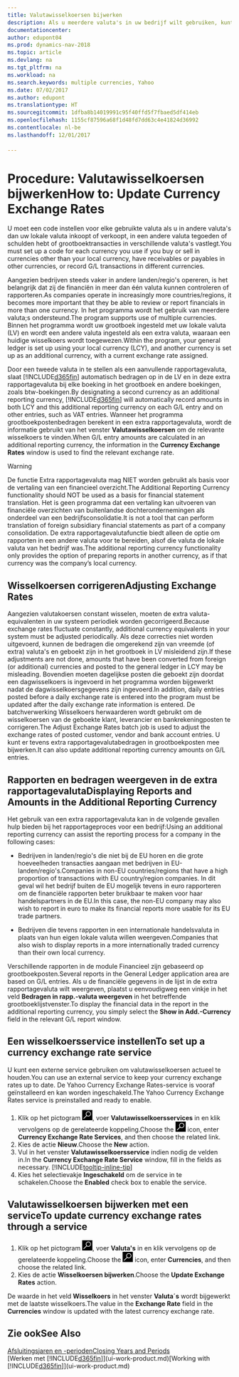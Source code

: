```yaml
---
title: Valutawisselkoersen bijwerken
description: Als u meerdere valuta's in uw bedrijf wilt gebruiken, kunt u een code voor elke gebruikte valuta instellen en een externe wisselkoersservice gebruiken, bijvoorbeeld Yahoo.
documentationcenter: 
author: edupont04
ms.prod: dynamics-nav-2018
ms.topic: article
ms.devlang: na
ms.tgt_pltfrm: na
ms.workload: na
ms.search.keywords: multiple currencies, Yahoo
ms.date: 07/02/2017
ms.author: edupont
ms.translationtype: HT
ms.sourcegitcommit: 1dfba8b14019991c95f40ffd5f7fbaed5df414eb
ms.openlocfilehash: 1155cf87596a68f1d48fd7dd63c4e41824d36992
ms.contentlocale: nl-be
ms.lasthandoff: 12/01/2017

---
```

# <a name="how-to-update-currency-exchange-rates"></a><span data-ttu-id="d2b65-103">Procedure: Valutawisselkoersen bijwerken</span><span class="sxs-lookup"><span data-stu-id="d2b65-103">How to: Update Currency Exchange Rates</span></span>
<span data-ttu-id="d2b65-104">U moet een code instellen voor elke gebruikte valuta als u in andere valuta's dan uw lokale valuta inkoopt of verkoopt, in een andere valuta tegoeden of schulden hebt of grootboektransacties in verschillende valuta's vastlegt.</span><span class="sxs-lookup"><span data-stu-id="d2b65-104">You must set up a code for each currency you use if you buy or sell in currencies other than your local currency, have receivables or payables in other currencies, or record G/L transactions in different currencies.</span></span>  

<span data-ttu-id="d2b65-105">Aangezien bedrijven steeds vaker in andere landen/regio's opereren, is het belangrijk dat zij de financiën in meer dan één valuta kunnen controleren of rapporteren.</span><span class="sxs-lookup"><span data-stu-id="d2b65-105">As companies operate in increasingly more countries/regions, it becomes more important that they be able to review or report financials in more than one currency.</span></span> <span data-ttu-id="d2b65-106">In het programma wordt het gebruik van meerdere valuta;s ondersteund.</span><span class="sxs-lookup"><span data-stu-id="d2b65-106">The program supports use of multiple currencies.</span></span> <span data-ttu-id="d2b65-107">Binnen het programma wordt uw grootboek ingesteld met uw lokale valuta (LV) en wordt een andere valuta ingesteld als een extra valuta, waaraan een huidige wisselkoers wordt toegewezen.</span><span class="sxs-lookup"><span data-stu-id="d2b65-107">Within the program, your general ledger is set up using your local currency (LCY), and another currency is set up as an additional currency, with a current exchange rate assigned.</span></span>  

 <span data-ttu-id="d2b65-108">Door een tweede valuta in te stellen als een aanvullende rapportagevaluta, slaat [!INCLUDE[d365fin](includes/d365fin_md.md)] automatisch bedragen op in de LV en in deze extra rapportagevaluta bij elke boeking in het grootboek en andere boekingen, zoals btw-boekingen.</span><span class="sxs-lookup"><span data-stu-id="d2b65-108">By designating a second currency as an additional reporting currency, [!INCLUDE[d365fin](includes/d365fin_md.md)] will automatically record amounts in both LCY and this additional reporting currency on each G/L entry and on other entries, such as VAT entries.</span></span> <span data-ttu-id="d2b65-109">Wanneer het programma grootboekpostenbedragen berekent in een extra rapportagevaluta, wordt de informatie gebruikt van het venster **Valutawisselkoersen** om de relevante wisselkoers te vinden.</span><span class="sxs-lookup"><span data-stu-id="d2b65-109">When G/L entry amounts are calculated in an additional reporting currency, the information in the **Currency Exchange Rates** window is used to find the relevant exchange rate.</span></span>  

> [!WARNING]  
>  <span data-ttu-id="d2b65-110">De functie Extra rapportagevaluta mag NIET worden gebruikt als basis voor de vertaling van een financieel overzicht.</span><span class="sxs-lookup"><span data-stu-id="d2b65-110">The Additional Reporting Currency functionality should NOT be used as a basis for financial statement translation.</span></span> <span data-ttu-id="d2b65-111">Het is geen programma dat een vertaling kan uitvoeren van financiële overzichten van buitenlandse dochterondernemingen als onderdeel van een bedrijfsconsolidatie.</span><span class="sxs-lookup"><span data-stu-id="d2b65-111">It is not a tool that can perform translation of foreign subsidiary financial statements as part of a company consolidation.</span></span> <span data-ttu-id="d2b65-112">De extra rapportagevalutafunctie biedt alleen de optie om rapporten in een andere valuta voor te bereiden, alsof die valuta de lokale valuta van het bedrijf was.</span><span class="sxs-lookup"><span data-stu-id="d2b65-112">The additional reporting currency functionality only provides the option of preparing reports in another currency, as if that currency was the company’s local currency.</span></span>

## <a name="adjusting-exchange-rates"></a><span data-ttu-id="d2b65-113">Wisselkoersen corrigeren</span><span class="sxs-lookup"><span data-stu-id="d2b65-113">Adjusting Exchange Rates</span></span>  
<span data-ttu-id="d2b65-114">Aangezien valutakoersen constant wisselen, moeten de extra valuta-equivalenten in uw systeem periodiek worden gecorrigeerd.</span><span class="sxs-lookup"><span data-stu-id="d2b65-114">Because exchange rates fluctuate constantly, additional currency equivalents in your system must be adjusted periodically.</span></span> <span data-ttu-id="d2b65-115">Als deze correcties niet worden uitgevoerd, kunnen de bedragen die omgerekend zijn van vreemde (of extra) valuta's en geboekt zijn in het grootboek in LV misleidend zijn.</span><span class="sxs-lookup"><span data-stu-id="d2b65-115">If these adjustments are not done, amounts that have been converted from foreign (or additional) currencies and posted to the general ledger in LCY may be misleading.</span></span> <span data-ttu-id="d2b65-116">Bovendien moeten dagelijkse posten die geboekt zijn doordat een dagwisselkoers is ingevoerd in het programma worden bijgewerkt nadat de dagwisselkoersgegevens zijn ingevoerd.</span><span class="sxs-lookup"><span data-stu-id="d2b65-116">In addition, daily entries posted before a daily exchange rate is entered into the program must be updated after the daily exchange rate information is entered.</span></span> <span data-ttu-id="d2b65-117">De batchverwerking Wisselkoers herwaarderen wordt gebruikt om de wisselkoersen van de geboekte klant, leverancier en bankrekeningposten te corrigeren.</span><span class="sxs-lookup"><span data-stu-id="d2b65-117">The Adjust Exchange Rates batch job is used to adjust the exchange rates of posted customer, vendor and bank account entries.</span></span> <span data-ttu-id="d2b65-118">U kunt er tevens extra rapportagevalutabedragen in grootboekposten mee bijwerken.</span><span class="sxs-lookup"><span data-stu-id="d2b65-118">It can also update additional reporting currency amounts on G/L entries.</span></span>  

## <a name="displaying-reports-and-amounts-in-the-additional-reporting-currency"></a><span data-ttu-id="d2b65-119">Rapporten en bedragen weergeven in de extra rapportagevaluta</span><span class="sxs-lookup"><span data-stu-id="d2b65-119">Displaying Reports and Amounts in the Additional Reporting Currency</span></span>  
<span data-ttu-id="d2b65-120">Het gebruik van een extra rapportagevaluta kan in de volgende gevallen hulp bieden bij het rapportageproces voor een bedrijf:</span><span class="sxs-lookup"><span data-stu-id="d2b65-120">Using an additional reporting currency can assist the reporting process for a company in the following cases:</span></span>  

- <span data-ttu-id="d2b65-121">Bedrijven in landen/regio's die niet bij de EU horen en die grote hoeveelheden transacties aangaan met bedrijven in EU-landen/regio's.</span><span class="sxs-lookup"><span data-stu-id="d2b65-121">Companies in non-EU countries/regions that have a high proportion of transactions with EU country/region companies.</span></span> <span data-ttu-id="d2b65-122">In dit geval wil het bedrijf buiten de EU mogelijk tevens in euro rapporteren om de financiële rapporten beter bruikbaar te maken voor haar handelspartners in de EU.</span><span class="sxs-lookup"><span data-stu-id="d2b65-122">In this case, the non-EU company may also wish to report in euro to make its financial reports more usable for its EU trade partners.</span></span>  

- <span data-ttu-id="d2b65-123">Bedrijven die tevens rapporten in een internationale handelsvaluta in plaats van hun eigen lokale valuta willen weergeven.</span><span class="sxs-lookup"><span data-stu-id="d2b65-123">Companies that also wish to display reports in a more internationally traded currency than their own local currency.</span></span>  

<span data-ttu-id="d2b65-124">Verschillende rapporten in de module Financieel zijn gebaseerd op grootboekposten.</span><span class="sxs-lookup"><span data-stu-id="d2b65-124">Several reports in the General Ledger application area are based on G/L entries.</span></span> <span data-ttu-id="d2b65-125">Als u de financiële gegevens in de lijst in de extra rapportagevaluta wilt weergeven, plaatst u eenvoudigweg een vinkje in het veld **Bedragen in rapp.-valuta weergeven** in het betreffende grootboeklijstvenster.</span><span class="sxs-lookup"><span data-stu-id="d2b65-125">To display the financial data in the report in the additional reporting currency, you simply select the **Show in Add.-Currency** field in the relevant G/L report window.</span></span>  

## <a name="to-set-up-a-currency-exchange-rate-service"></a><span data-ttu-id="d2b65-126">Een wisselkoersservice instellen</span><span class="sxs-lookup"><span data-stu-id="d2b65-126">To set up a currency exchange rate service</span></span>
<span data-ttu-id="d2b65-127">U kunt een externe service gebruiken om valutawisselkoersen actueel te houden.</span><span class="sxs-lookup"><span data-stu-id="d2b65-127">You can use an external service to keep your currency exchange rates up to date.</span></span> <span data-ttu-id="d2b65-128">De Yahoo Currency Exchange Rates-service is vooraf geïnstalleerd en kan worden ingeschakeld.</span><span class="sxs-lookup"><span data-stu-id="d2b65-128">The Yahoo Currency Exchange Rates service is preinstalled and ready to enable.</span></span>

1. <span data-ttu-id="d2b65-129">Klik op het pictogram ![Zoeken naar pagina of rapport](media/ui-search/search_small.png "pictogram Zoeken naar pagina of rapport"), voer **Valutawisselkoersservices** in en klik vervolgens op de gerelateerde koppeling.</span><span class="sxs-lookup"><span data-stu-id="d2b65-129">Choose the ![Search for Page or Report](media/ui-search/search_small.png "Search for Page or Report icon") icon, enter **Currency Exchange Rate Services**, and then choose the related link.</span></span>
2. <span data-ttu-id="d2b65-130">Kies de actie **Nieuw**.</span><span class="sxs-lookup"><span data-stu-id="d2b65-130">Choose the **New** action.</span></span>
3. <span data-ttu-id="d2b65-131">Vul in het venster **Valutawisselkoersservice** indien nodig de velden in.</span><span class="sxs-lookup"><span data-stu-id="d2b65-131">In the **Currency Exchange Rate Service** window, fill in the fields as necessary.</span></span> [!INCLUDE[tooltip-inline-tip](includes/tooltip-inline-tip_md.md)]
4. <span data-ttu-id="d2b65-132">Kies het selectievakje **Ingeschakeld** om de service in te schakelen.</span><span class="sxs-lookup"><span data-stu-id="d2b65-132">Choose the **Enabled** check box to enable the service.</span></span>

## <a name="to-update-currency-exchange-rates-through-a-service"></a><span data-ttu-id="d2b65-133">Valutawisselkoersen bijwerken met een service</span><span class="sxs-lookup"><span data-stu-id="d2b65-133">To update currency exchange rates through a service</span></span>
1. <span data-ttu-id="d2b65-134">Klik op het pictogram ![Zoeken naar pagina of rapport](media/ui-search/search_small.png "pictogram Zoeken naar pagina of rapport"), voer **Valuta's** in en klik vervolgens op de gerelateerde koppeling.</span><span class="sxs-lookup"><span data-stu-id="d2b65-134">Choose the ![Search for Page or Report](media/ui-search/search_small.png "Search for Page or Report icon") icon, enter **Currencies**, and then choose the related link.</span></span>
2. <span data-ttu-id="d2b65-135">Kies de actie **Wisselkoersen bijwerken**.</span><span class="sxs-lookup"><span data-stu-id="d2b65-135">Choose the **Update Exchange Rates** action.</span></span>

<span data-ttu-id="d2b65-136">De waarde in het veld **Wisselkoers** in het venster **Valuta´s** wordt bijgewerkt met de laatste wisselkoers.</span><span class="sxs-lookup"><span data-stu-id="d2b65-136">The value in the **Exchange Rate** field in the **Currencies** window is updated with the latest currency exchange rate.</span></span>

## <a name="see-also"></a><span data-ttu-id="d2b65-137">Zie ook</span><span class="sxs-lookup"><span data-stu-id="d2b65-137">See Also</span></span>
[<span data-ttu-id="d2b65-138">Afsluitingsjaren en -perioden</span><span class="sxs-lookup"><span data-stu-id="d2b65-138">Closing Years and Periods</span></span>](year-close-years-periods.md)  
<span data-ttu-id="d2b65-139">[Werken met [!INCLUDE[d365fin](includes/d365fin_md.md)]](ui-work-product.md)</span><span class="sxs-lookup"><span data-stu-id="d2b65-139">[Working with [!INCLUDE[d365fin](includes/d365fin_md.md)]](ui-work-product.md)</span></span>

